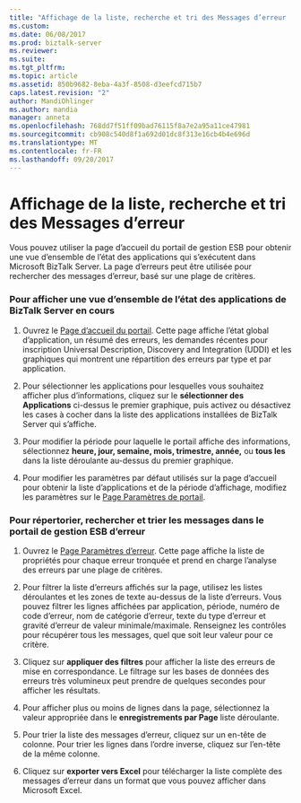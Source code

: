 ```yaml
---
title: "Affichage de la liste, recherche et tri des Messages d’erreur | Documents Microsoft"
ms.custom: 
ms.date: 06/08/2017
ms.prod: biztalk-server
ms.reviewer: 
ms.suite: 
ms.tgt_pltfrm: 
ms.topic: article
ms.assetid: 850b9682-8eba-4a3f-8508-d3eefcd715b7
caps.latest.revision: "2"
author: MandiOhlinger
ms.author: mandia
manager: anneta
ms.openlocfilehash: 768dd7f51ff09bad76115f8a7e2a95a11ce47981
ms.sourcegitcommit: cb908c540d8f1a692d01dc8f313e16cb4b4e696d
ms.translationtype: MT
ms.contentlocale: fr-FR
ms.lasthandoff: 09/20/2017
---
```

# <a name="listing-searching-and-sorting-fault-messages"></a>Affichage de la liste, recherche et tri des Messages d’erreur
Vous pouvez utiliser la page d’accueil du portail de gestion ESB pour obtenir une vue d’ensemble de l’état des applications qui s’exécutent dans Microsoft BizTalk Server. La page d’erreurs peut être utilisée pour rechercher des messages d’erreur, basé sur une plage de critères.  
  
### <a name="to-see-an-overview-of-the-status-of-current-biztalk-server-applications"></a>Pour afficher une vue d’ensemble de l’état des applications de BizTalk Server en cours  
  
1.  Ouvrez le [Page d’accueil du portail](../esb-toolkit/portal-home-page.md). Cette page affiche l’état global d’application, un résumé des erreurs, les demandes récentes pour inscription Universal Description, Discovery and Integration (UDDI) et les graphiques qui montrent une répartition des erreurs par type et par application.  
  
2.  Pour sélectionner les applications pour lesquelles vous souhaitez afficher plus d’informations, cliquez sur le **sélectionner des Applications** ci-dessus le premier graphique, puis activez ou désactivez les cases à cocher dans la liste des applications installées de BizTalk Server qui s’affiche.  
  
3.  Pour modifier la période pour laquelle le portail affiche des informations, sélectionnez **heure, jour, semaine, mois, trimestre, année,** ou **tous les** dans la liste déroulante au-dessus du premier graphique.  
  
4.  Pour modifier les paramètres par défaut utilisés sur la page d’accueil pour obtenir la liste d’applications et de la période d’affichage, modifiez les paramètres sur le [Page Paramètres de portail](../esb-toolkit/portal-my-settings-page.md).  
  
### <a name="to-list-search-for-and-sort-fault-messages-in-the-esb-management-portal"></a>Pour répertorier, rechercher et trier les messages dans le portail de gestion ESB d’erreur  
  
1.  Ouvrez le [Page Paramètres d’erreur](../esb-toolkit/fault-settings-page.md). Cette page affiche la liste de propriétés pour chaque erreur tronquée et prend en charge l’analyse des erreurs par une plage de critères.  
  
2.  Pour filtrer la liste d’erreurs affichés sur la page, utilisez les listes déroulantes et les zones de texte au-dessus de la liste d’erreurs. Vous pouvez filtrer les lignes affichées par application, période, numéro de code d’erreur, nom de catégorie d’erreur, texte du type d’erreur et gravité d’erreur de valeur minimale/maximale. Renseignez les contrôles pour récupérer tous les messages, quel que soit leur valeur pour ce critère.  
  
3.  Cliquez sur **appliquer des filtres** pour afficher la liste des erreurs de mise en correspondance. Le filtrage sur les bases de données des erreurs très volumineux peut prendre de quelques secondes pour afficher les résultats.  
  
4.  Pour afficher plus ou moins de lignes dans la page, sélectionnez la valeur appropriée dans le **enregistrements par Page** liste déroulante.  
  
5.  Pour trier la liste des messages d’erreur, cliquez sur un en-tête de colonne. Pour trier les lignes dans l’ordre inverse, cliquez sur l’en-tête de la même colonne.  
  
6.  Cliquez sur **exporter vers Excel** pour télécharger la liste complète des messages d’erreur dans un format que vous pouvez afficher dans Microsoft Excel.